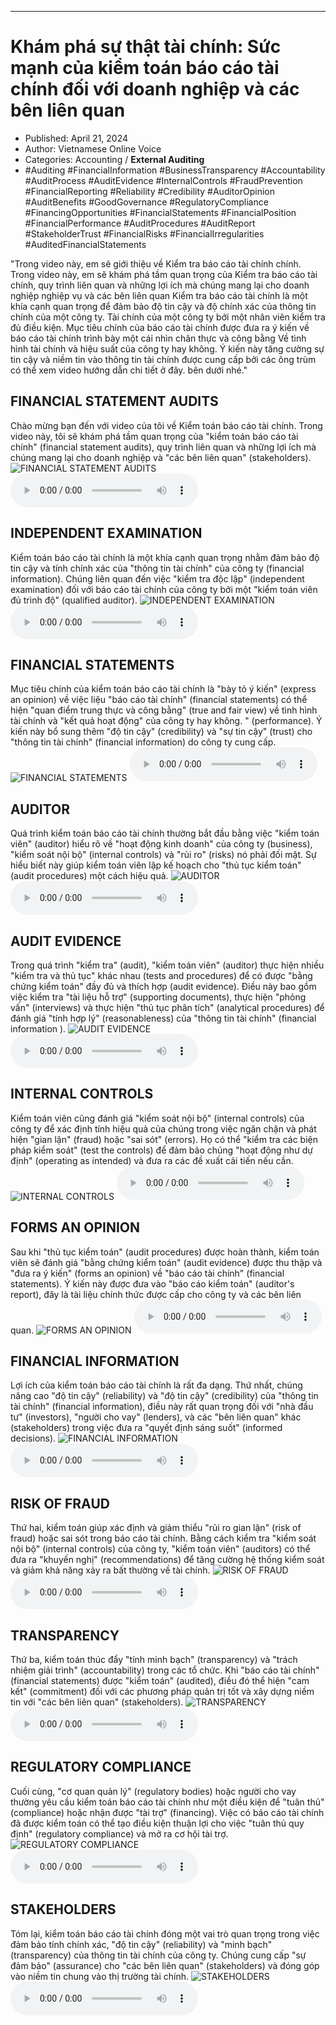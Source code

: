 
---

# Khám phá sự thật tài chính: Sức mạnh của kiểm toán báo cáo tài chính đối với doanh nghiệp và các bên liên quan

- Published: April 21, 2024
- Author: Vietnamese Online Voice
- Categories: Accounting / **External Auditing**
- #Auditing #FinancialInformation #BusinessTransparency #Accountability #AuditProcess #AuditEvidence #InternalControls #FraudPrevention #FinancialReporting #Reliability #Credibility #AuditorOpinion #AuditBenefits #GoodGovernance #RegulatoryCompliance #FinancingOpportunities #FinancialStatements #FinancialPosition #FinancialPerformance #AuditProcedures #AuditReport #StakeholderTrust #FinancialRisks #FinancialIrregularities #AuditedFinancialStatements

"Trong video này, em sẽ giới thiệu về Kiểm tra báo cáo tài chính chính. Trong video này, em sẽ khám phá tầm quan trọng của Kiểm tra báo cáo tài chính, quy trình liên quan và những lợi ích mà chúng mang lại cho doanh nghiệp nghiệp vụ và các bên liên quan Kiểm tra báo cáo tài chính là một khía cạnh quan trọng để đảm bảo độ tin cậy và độ chính xác của thông tin chính của một công ty. Tài chính của một công ty bởi một nhân viên kiểm tra đủ điều kiện. Mục tiêu chính của báo cáo tài chính được đưa ra ý kiến ​​về báo cáo tài chính trình bày một cái nhìn chân thực và công bằng Về tình hình tài chính và hiệu suất của công ty hay không. Ý kiến ​​​​này tăng cường sự tin cậy và niềm tin vào thông tin tài chính được cung cấp bởi các ông trùm có thể xem video hướng dẫn chi tiết ở đây. bên dưới nhé."


## FINANCIAL STATEMENT AUDITS

Chào mừng bạn đến với video của tôi về Kiểm toán báo cáo tài chính. Trong video này, tôi sẽ khám phá tầm quan trọng của "kiểm toán báo cáo tài chính" (financial statement audits), quy trình liên quan và những lợi ích mà chúng mang lại cho doanh nghiệp và "các bên liên quan" (stakeholders).
![FINANCIAL STATEMENT AUDITS](https://http-archiver-apis-production-80.schnworks.com/storage/images/transitions/2024-04-21/transition-2869783109-Montserrat-Medium-9C27B0.jpg)
<audio controls>
    <source src="https://http-archiver-apis-production-80.schnworks.com/storage/audio/file-25042371314.mp3" type="audio/mpeg">
</audio>



## INDEPENDENT EXAMINATION

Kiểm toán báo cáo tài chính là một khía cạnh quan trọng nhằm đảm bảo độ tin cậy và tính chính xác của "thông tin tài chính" của công ty (financial information). Chúng liên quan đến việc "kiểm tra độc lập" (independent examination) đối với báo cáo tài chính của công ty bởi một "kiểm toán viên đủ trình độ" (qualified auditor).
![INDEPENDENT EXAMINATION](https://http-archiver-apis-production-80.schnworks.com/storage/images/transitions/2024-04-21/transition-5133338119-Montserrat-Black-283593.jpg)
<audio controls>
    <source src="https://http-archiver-apis-production-80.schnworks.com/storage/audio/file-4729152414.mp3" type="audio/mpeg">
</audio>



## FINANCIAL STATEMENTS

Mục tiêu chính của kiểm toán báo cáo tài chính là "bày tỏ ý kiến" (express an opinion) về việc liệu "báo cáo tài chính" (financial statements) có thể hiện "quan điểm trung thực và công bằng" (true and fair view) về tình hình tài chính và "kết quả hoạt động" của công ty hay không. " (performance). Ý kiến ​​này bổ sung thêm "độ tin cậy" (credibility) và "sự tin cậy" (trust) cho "thông tin tài chính" (financial information) do công ty cung cấp.
![FINANCIAL STATEMENTS](https://http-archiver-apis-production-80.schnworks.com/storage/images/transitions/2024-04-21/transition--46119204818-Montserrat-Thin-1A237E.jpg)
<audio controls>
    <source src="https://http-archiver-apis-production-80.schnworks.com/storage/audio/file-22987326981.mp3" type="audio/mpeg">
</audio>



## AUDITOR

Quá trình kiểm toán báo cáo tài chính thường bắt đầu bằng việc "kiểm toán viên" (auditor) hiểu rõ về "hoạt động kinh doanh" của công ty (business), "kiểm soát nội bộ" (internal controls) và "rủi ro" (risks) nó phải đối mặt. Sự hiểu biết này giúp kiểm toán viên lập kế hoạch cho "thủ tục kiểm toán" (audit procedures) một cách hiệu quả.
![AUDITOR](https://http-archiver-apis-production-80.schnworks.com/storage/images/transitions/2024-04-21/transition-48009530757-Montserrat-Bold-004895.jpg)
<audio controls>
    <source src="https://http-archiver-apis-production-80.schnworks.com/storage/audio/file-8727419651.mp3" type="audio/mpeg">
</audio>



## AUDIT EVIDENCE

Trong quá trình "kiểm tra" (audit), "kiểm toán viên" (auditor) thực hiện nhiều "kiểm tra và thủ tục" khác nhau (tests and procedures) để có được "bằng chứng kiểm toán" đầy đủ và thích hợp (audit evidence). Điều này bao gồm việc kiểm tra "tài liệu hỗ trợ" (supporting documents), thực hiện "phỏng vấn" (interviews) và thực hiện "thủ tục phân tích" (analytical procedures) để đánh giá "tính hợp lý" (reasonableness) của "thông tin tài chính" (financial information ).
![AUDIT EVIDENCE](https://http-archiver-apis-production-80.schnworks.com/storage/images/transitions/2024-04-21/transition--2913859156-Montserrat-Bold-303F9F.jpg)
<audio controls>
    <source src="https://http-archiver-apis-production-80.schnworks.com/storage/audio/file-20536173964.mp3" type="audio/mpeg">
</audio>



## INTERNAL CONTROLS

Kiểm toán viên cũng đánh giá "kiểm soát nội bộ" (internal controls) của công ty để xác định tính hiệu quả của chúng trong việc ngăn chặn và phát hiện "gian lận" (fraud) hoặc "sai sót" (errors). Họ có thể "kiểm tra các biện pháp kiểm soát" (test the controls) để đảm bảo chúng "hoạt động như dự định" (operating as intended) và đưa ra các đề xuất cải tiến nếu cần.
![INTERNAL CONTROLS](https://http-archiver-apis-production-80.schnworks.com/storage/images/transitions/2024-04-21/transition-2072730656-Montserrat-Regular-004895.jpg)
<audio controls>
    <source src="https://http-archiver-apis-production-80.schnworks.com/storage/audio/file-11128001181.mp3" type="audio/mpeg">
</audio>



## FORMS AN OPINION

Sau khi "thủ tục kiểm toán" (audit procedures) được hoàn thành, kiểm toán viên sẽ đánh giá "bằng chứng kiểm toán" (audit evidence) được thu thập và "đưa ra ý kiến" (forms an opinion) về "báo cáo tài chính" (financial statements). Ý kiến ​​này được đưa vào "báo cáo kiểm toán" (auditor's report), đây là tài liệu chính thức được cấp cho công ty và các bên liên quan.
![FORMS AN OPINION](https://http-archiver-apis-production-80.schnworks.com/storage/images/transitions/2024-04-21/transition-2786893147-Montserrat-Black-1A237E.jpg)
<audio controls>
    <source src="https://http-archiver-apis-production-80.schnworks.com/storage/audio/file-5394602977.mp3" type="audio/mpeg">
</audio>



## FINANCIAL INFORMATION

Lợi ích của kiểm toán báo cáo tài chính là rất đa dạng. Thứ nhất, chúng nâng cao "độ tin cậy" (reliability) và "độ tin cậy" (credibility) của "thông tin tài chính" (financial information), điều này rất quan trọng đối với "nhà đầu tư" (investors), "người cho vay" (lenders), và các "bên liên quan" khác (stakeholders) trong việc đưa ra "quyết định sáng suốt" (informed decisions).
![FINANCIAL INFORMATION](https://http-archiver-apis-production-80.schnworks.com/storage/images/transitions/2024-04-21/transition-12426784940-Montserrat-Regular-4A148C.jpg)
<audio controls>
    <source src="https://http-archiver-apis-production-80.schnworks.com/storage/audio/file-26932649426.mp3" type="audio/mpeg">
</audio>



## RISK OF FRAUD

Thứ hai, kiểm toán giúp xác định và giảm thiểu "rủi ro gian lận" (risk of fraud) hoặc sai sót trong báo cáo tài chính. Bằng cách kiểm tra "kiểm soát nội bộ" (internal controls) của công ty, "kiểm toán viên" (auditors) có thể đưa ra "khuyến nghị" (recommendations) để tăng cường hệ thống kiểm soát và giảm khả năng xảy ra bất thường về tài chính.
![RISK OF FRAUD](https://http-archiver-apis-production-80.schnworks.com/storage/images/transitions/2024-04-21/transition-38359944148-Montserrat-SemiBold-1A237E.jpg)
<audio controls>
    <source src="https://http-archiver-apis-production-80.schnworks.com/storage/audio/file-3308825301.mp3" type="audio/mpeg">
</audio>



## TRANSPARENCY

Thứ ba, kiểm toán thúc đẩy "tính minh bạch" (transparency) và "trách nhiệm giải trình" (accountability) trong các tổ chức. Khi "báo cáo tài chính" (financial statements) được "kiểm toán" (audited), điều đó thể hiện "cam kết" (commitment) đối với các phương pháp quản trị tốt và xây dựng niềm tin với "các bên liên quan" (stakeholders).
![TRANSPARENCY](https://http-archiver-apis-production-80.schnworks.com/storage/images/transitions/2024-04-21/transition-40687145062-Montserrat-SemiBold-880E4F.jpg)
<audio controls>
    <source src="https://http-archiver-apis-production-80.schnworks.com/storage/audio/file-1263420526.mp3" type="audio/mpeg">
</audio>



## REGULATORY COMPLIANCE

Cuối cùng, "cơ quan quản lý" (regulatory bodies) hoặc người cho vay thường yêu cầu kiểm toán báo cáo tài chính như một điều kiện để "tuân thủ" (compliance) hoặc nhận được "tài trợ" (financing). Việc có báo cáo tài chính đã được kiểm toán có thể tạo điều kiện thuận lợi cho việc "tuân thủ quy định" (regulatory compliance) và mở ra cơ hội tài trợ.
![REGULATORY COMPLIANCE](https://http-archiver-apis-production-80.schnworks.com/storage/images/transitions/2024-04-21/transition--1736668147-Montserrat-Regular-7B1FA2.jpg)
<audio controls>
    <source src="https://http-archiver-apis-production-80.schnworks.com/storage/audio/file-21294377074.mp3" type="audio/mpeg">
</audio>



## STAKEHOLDERS

Tóm lại, kiểm toán báo cáo tài chính đóng một vai trò quan trọng trong việc đảm bảo tính chính xác, "độ tin cậy" (reliability) và "minh bạch" (transparency) của thông tin tài chính của công ty. Chúng cung cấp "sự đảm bảo" (assurance) cho "các bên liên quan" (stakeholders) và đóng góp vào niềm tin chung vào thị trường tài chính.
![STAKEHOLDERS](https://http-archiver-apis-production-80.schnworks.com/storage/images/transitions/2024-04-21/transition--5224681631-Montserrat-Medium-004895.jpg)
<audio controls>
    <source src="https://http-archiver-apis-production-80.schnworks.com/storage/audio/file-18666810570.mp3" type="audio/mpeg">
</audio>

